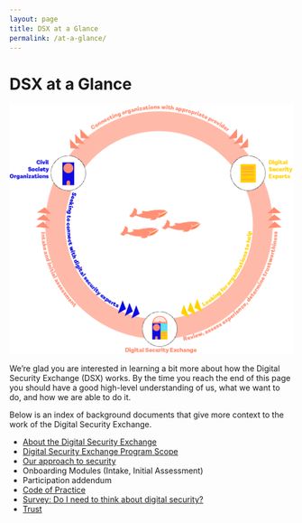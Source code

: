 ```yaml
---
layout: page
title: DSX at a Glance
permalink: /at-a-glance/
---
```


# DSX at a Glance

![at a glance](/assets/img/ataglance.png)

We’re glad you are interested in learning a bit more about how the Digital Security Exchange (DSX) works. By the time you reach the end of this page you should have a good high-level understanding of us, what we want to do, and how we are able to do it.

Below is an index of background documents that give more context to the work of the Digital Security Exchange.

- [About the Digital Security Exchange](/about)
- [Digital Security Exchange Program Scope](/partnership)
- [Our approach to security](/security)
- Onboarding Modules (Intake, Initial Assessment)
- Participation addendum
- [Code of Practice](/code)
- [Survey: Do I need to think about digital security?](https://docs.google.com/forms/d/e/1FAIpQLSd3BV2e4Pd1nYXYSfqTeUOcuL6NzfKePJsxIApISizxpGaMag/viewform)
- [Trust](/trust)

